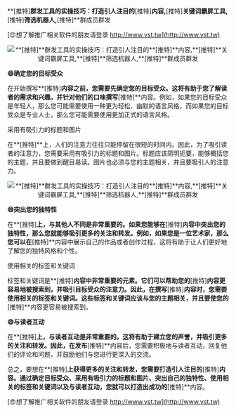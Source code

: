 **[推特]**群发工具的实操技巧：打造引人注目的**[推特]**内容,**[推特]**关键词霸屏工具,**[推特]**筛选机器人,**[推特]**群成员群发

[😍想了解推广相关软件的朋友请登录 http://www.vst.tw](http://www.vst.tw)

 <center><img src="https://vst.tw/MP4/tuiguang/png/8.png" alt="**[推特]**群发工具的实操技巧：打造引人注目的**[推特]**内容,**[推特]**关键词霸屏工具,**[推特]**筛选机器人,**[推特]**群成员群发"></center>

**😄确定您的目标受众**

在开始撰写**[推特]**内容之前，您需要先确定您的目标受众。这将有助于您了解读者的需求和兴趣，并针对他们的口味撰写**[推特]**内容。例如，如果您的目标受众是年轻人，那么您可能需要使用一种更为轻松、幽默的语言风格，而如果您的目标受众是专业人士，那么您可能需要使用更加正式的语言风格。

采用有吸引力的标题和图片

在**[推特]**上，人们的注意力往往只能停留在很短的时间内。因此，为了吸引读者的注意力，您需要采用有吸引力的标题和图片。标题应该简明扼要，能够概括您的主题，并且要做到醒目易读。图片也必须与您的主题相关，并且要吸引人的注意力。

 <center><img src="https://vst.tw/MP4/tuiguang/png/4.png" alt="**[推特]**群发工具的实操技巧：打造引人注目的**[推特]**内容,**[推特]**关键词霸屏工具,**[推特]**筛选机器人,**[推特]**群成员群发"></center>

**😄突出您的独特性**

在**[推特]**上，与其他人不同是非常重要的。如果您能够在**[推特]**内容中突出您的独特性，那么您就能够吸引更多的关注和转发。例如，如果您是一位艺术家，那么您可以在**[推特]**内容中展示自己的作品或者创作过程，这将有助于让人们更好地了解您的独特风格和个性。

使用相关的标签和关键词

标签和关键词是**[推特]**内容中非常重要的元素。它们可以帮助您的**[推特]**内容更容易地被搜索到，并吸引目标受众的注意力。因此，在撰写**[推特]**内容时，您需要使用相关的标签和关键词。这些标签和关键词应该与您的主题相关，并且要使您的**[推特]**内容更容易被搜索到。

**😄与读者互动**

在**[推特]**上，与读者互动是非常重要的。这将有助于建立您的声誉，并吸引更多的关注和转发。因此，在发布**[推特]**内容后，您需要积极地与读者互动，回复他们的评论和问题，并鼓励他们与您进行更深入的交流。

总之，要想在**[推特]**上获得更多的关注和转发，您需要打造引人注目的**[推特]**内容。通过确定目标受众、采用有吸引力的标题和图片、突出自己的独特性、使用相关的标签和关键词以及与读者互动，您就可以打造出成功的**[推特]**内容。

[😍想了解推广相关软件的朋友请登录 http://www.vst.tw](http://www.vst.tw)



